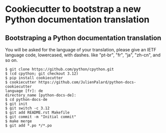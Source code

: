 # Cookiecutter to bootstrap a new Python documentation translation

## Bootstraping a Python documentation translation

You will be asked for the language of your translation, please give an
IETF language code, lowercased, with dashes. like "pt-br", "fr", "ja",
"zh-cn", and so on.

    $ git clone https://github.com/python/cpython.git
    $ (cd cpython; git checkout 3.12)
    $ pip install cookiecutter
    $ cookiecutter https://github.com/JulienPalard/python-docs-cookiecutter
    language [fr]: de
    directory_name [python-docs-de]:
    $ cd python-docs-de
    $ git init
    $ git switch -c 3.12
    $ git add README.rst Makefile
    $ git commit -m "Initial commit"
    $ make merge
    $ git add *.po */*.po
